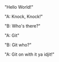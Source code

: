 "Hello World!"

"A: Knock, Knock!"

"B: Who's there?"

"A: Git"

"B: Git who?"

"A: Git on with it ya idjit!"
